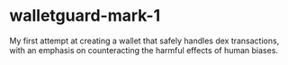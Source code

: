 # walletguard-mark-1
My first attempt at creating a wallet that safely handles dex transactions, with an emphasis on counteracting the harmful effects of human biases.
